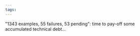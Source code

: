 ```yaml
---
tags: 
---
```


"1343 examples, 55 failures, 53 pending": time to pay-off some accumulated technical debt...
